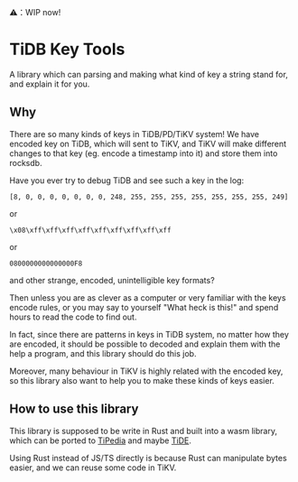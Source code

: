 ⚠️：WIP now!

# TiDB Key Tools

A library which can parsing and making what kind of key a string stand for, and explain it for you.

## Why

There are so many kinds of keys in TiDB/PD/TiKV system!
We have encoded key on TiDB, which will sent to TiKV,
and TiKV will make different changes to that key
(eg. encode a timestamp into it) and store them into rocksdb.

Have you ever try to debug TiDB and see such a key in the log:

```
[8, 0, 0, 0, 0, 0, 0, 0, 248, 255, 255, 255, 255, 255, 255, 255, 249]
```

or

```
\x08\xff\xff\xff\xff\xff\xff\xff\xff\xff
```

or

```
0800000000000000F8
```

and other strange, encoded, unintelligible key formats?

Then unless you are as clever as a computer or very familiar with the keys encode rules,
or you may say to yourself "What heck is this!" and spend hours to read the code to find out.

In fact, since there are patterns in keys in TiDB system, no matter how they are encoded,
it should be possible to decoded and explain them with the help a program, and this library should do this job.

Moreover, many behaviour in TiKV is highly related with the encoded key, so this library also
want to help you to make these kinds of keys easier.

## How to use this library

This library is supposed to be write in Rust and built into a wasm library, which can be ported to [TiPedia](https://longfangsong.github.io/tipedia/zh/index.html) and maybe [TiDE](https://github.com/tidb-incubator/tide).

Using Rust instead of JS/TS directly is because Rust can manipulate bytes easier, and we can reuse some code in TiKV.
